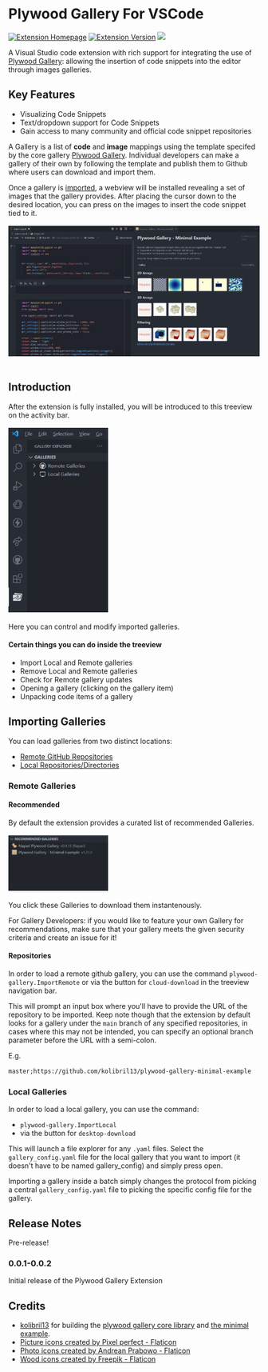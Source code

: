 # Plywood Gallery For VSCode

<a href="https://marketplace.visualstudio.com/items?itemName=Rickaym.plywood-gallery"><img alt="Extension Homepage" src="https://img.shields.io/badge/vscode-install%20Here-brightgreen?logo=visualstudiocode&style=for-the-badge"></a>
<a href="https://marketplace.visualstudio.com/items?itemName=Rickaym.plywood-gallery"><img alt="Extension Version" src="https://img.shields.io/visual-studio-marketplace/v/Rickaym.plywood-gallery?style=for-the-badge&logo=verizon&logoColor=white"></a>
<a href="https://discord.gg/UmnzdPgn6g"><img src="https://img.shields.io/badge/GET SUPPORT-DISCORD-orange?style=for-the-badge&logo=discord&logoColor=white&color=5865F2"></a>

A Visual Studio code extension with rich support for integrating the use of
[Plywood Gallery](https://github.com/kolibril13/plywood-gallery):
allowing the insertion of code snippets into the editor through images galleries.

## Key Features

- Visualizing Code Snippets
- Text/dropdown support for Code Snippets
- Gain access to many community and official code snippet repositories

A Gallery is a list of **code** and **image** mappings using
the template specifed by the core gallery [Plywood Gallery](https://github.com/kolibril13/plywood-gallery/).
Individual developers can make a gallery of their own by following the template and
publish them to Github where users can download and import them.

Once a gallery is
[imported](#importing-galleries), a webview will be installed revealing a set of
images that the gallery provides. After placing the cursor down to the desired location,
you can press on the images to insert the code snippet tied to it.
<br><br><img src="https://raw.githubusercontent.com/Rickaym/Plywood-Gallery-For-VSCode/master/media/usage.gif" width="600"><br><br>


## Introduction

After the extension is fully installed, you will be introduced to this treeview on the activity bar.
<br><br><img src="https://raw.githubusercontent.com/Rickaym/Plywood-Gallery-For-VSCode/master/media/treeview.png" width="200"><br><br>
Here you can control and modify imported galleries.

#### Certain things you can do inside the treeview
- Import Local and Remote galleries
- Remove Local and Remote galleries
- Check for Remote gallery updates
- Opening a gallery (clicking on the gallery item)
- Unpacking code items of a gallery

## Importing Galleries

You can load galleries from two distinct locations:
- [Remote GitHub Repositories](#remote-galleries)
- [Local Repositories/Directories](#local-galleries)

### Remote Galleries

#### Recommended
By default the extension provides a curated list of recommended Galleries.
<br><br><img src="https://raw.githubusercontent.com/Rickaym/Plywood-Gallery-For-VSCode/master/media/treeview2.png" width="200"><br><br>
You click these Galleries to download them instantenously.

For Gallery Developers: if you would like to feature your own Gallery for recommendations, make sure that your gallery meets the given security criteria and create an issue for it!

#### Repositories
In order to load a remote github gallery, you can use the
command `plywood-gallery.ImportRemote` or via the button for `cloud-download` in
the treeview navigation bar.

This will prompt an input box where you'll have to provide the URL of the repository to be imported.
Keep note though that the extension by default looks for a gallery
under the `main` branch of any specified repositories, in cases where this may not be intended, you can specify
an optional branch parameter before the URL with a semi-colon.

E.g.
```apache
master;https://github.com/kolibril13/plywood-gallery-minimal-example
```

### Local Galleries
In order to load a local gallery, you can use the
command:
- `plywood-gallery.ImportLocal`
- via the button for `desktop-download`

This will launch a file explorer for any `.yaml` files. Select the `gallery_config.yaml` file for the local gallery that you want to import (it doesn't have to be named gallery_config) and simply press open.

Importing a gallery inside a batch simply changes the protocol from picking a central
`gallery_config.yaml` file to picking the specific config file for the
gallery.

## Release Notes

Pre-release!

### 0.0.1-0.0.2

Initial release of the Plywood Gallery Extension

## Credits

- [kolibril13](https://github.com/kolibril13) for building the [plywood gallery core library](https://github.com/kolibril13/plywood-gallery) and [the minimal example](https://github.com/kolibril13/plywood-gallery-minimal-example).
- <a href="https://www.flaticon.com/free-icons/picture" title="picture icons">Picture icons created by Pixel perfect - Flaticon</a>
- <a href="https://www.flaticon.com/free-icons/photo" title="photo icons">Photo icons created by Andrean Prabowo - Flaticon</a>
- <a href="https://www.flaticon.com/free-icons/wood" title="wood icons">Wood icons created by Freepik - Flaticon</a>

